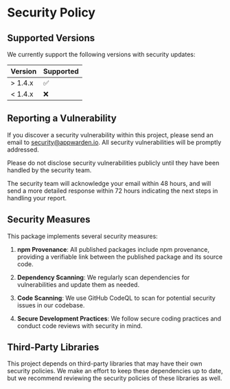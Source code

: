 # Security Policy

## Supported Versions

We currently support the following versions with security updates:

| Version | Supported          |
| ------- | ------------------ |
| > 1.4.x | :white_check_mark: |
| < 1.4.x | :x:                |

## Reporting a Vulnerability

If you discover a security vulnerability within this project, please send an email to security@appwarden.io. All security vulnerabilities will be promptly addressed.

Please do not disclose security vulnerabilities publicly until they have been handled by the security team.

The security team will acknowledge your email within 48 hours, and will send a more detailed response within 72 hours indicating the next steps in handling your report.

## Security Measures

This package implements several security measures:

1. **npm Provenance**: All published packages include npm provenance, providing a verifiable link between the published package and its source code.

2. **Dependency Scanning**: We regularly scan dependencies for vulnerabilities and update them as needed.

3. **Code Scanning**: We use GitHub CodeQL to scan for potential security issues in our codebase.

4. **Secure Development Practices**: We follow secure coding practices and conduct code reviews with security in mind.

## Third-Party Libraries

This project depends on third-party libraries that may have their own security policies. We make an effort to keep these dependencies up to date, but we recommend reviewing the security policies of these libraries as well.
